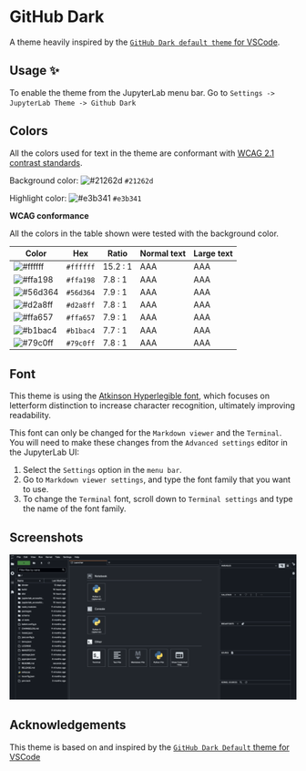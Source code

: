 # GitHub Dark

A theme heavily inspired by the [`GitHub Dark default theme` for VSCode](https://github.com/primer/github-vscode-theme).

## Usage ✨

To enable the theme from the JupyterLab menu bar. Go to `Settings -> JupyterLab Theme -> Github Dark`

## Colors

All the colors used for text in the theme are conformant with [WCAG 2.1 contrast standards](https://www.w3.org/WAI/WCAG21/Understanding/contrast-minimum.html).

Background color: ![#21262d](https://via.placeholder.com/20/#21262d/#21262d.png) `#21262d`

Highlight color: ![#e3b341](https://via.placeholder.com/20/e3b341/e3b341.png) `#e3b341`

**WCAG conformance**

All the colors in the table shown were tested with the background color.

| Color                                                        | Hex       | Ratio    | Normal text | Large text |
| ------------------------------------------------------------ | --------- | -------- | ----------- | ---------- |
| ![#ffffff](https://via.placeholder.com/20/ffffff/ffffff.png) | `#ffffff` | 15.2 : 1 | AAA         | AAA        |
| ![#ffa198](https://via.placeholder.com/20/ffa198/ffa198.png) | `#ffa198` | 7.8 : 1  | AAA         | AAA        |
| ![#56d364](https://via.placeholder.com/20/56d364/56d364.png) | `#56d364` | 7.9 : 1  | AAA         | AAA        |
| ![#d2a8ff](https://via.placeholder.com/20/d2a8ff/d2a8ff.png) | `#d2a8ff` | 7.8 : 1  | AAA         | AAA        |
| ![#ffa657](https://via.placeholder.com/20/ffa657/ffa657.png) | `#ffa657` | 7.9 : 1  | AAA         | AAA        |
| ![#b1bac4](https://via.placeholder.com/20/b1bac4/b1bac4.png) | `#b1bac4` | 7.7 : 1  | AAA         | AAA        |
| ![#79c0ff](https://via.placeholder.com/20/79c0ff/79c0ff.png) | `#79c0ff` | 7.8 : 1  | AAA         | AAA        |

## Font

This theme is using the [Atkinson Hyperlegible font](https://brailleinstitute.org/freefont), which focuses on letterform distinction to increase character recognition, ultimately improving readability.

This font can only be changed for the `Markdown viewer` and the `Terminal`. You will need to make these changes from the `Advanced settings` editor in the JupyterLab UI:

1. Select the `Settings` option in the `menu bar`.
2. Go to `Markdown viewer settings`, and type the font family that you want to use.
3. To change the `Terminal` font, scroll down to `Terminal settings` and type the name of the font family.

## Screenshots

<img alt="JupyterLab GitHub Dark screenshot" src="./images/screenshot.png"/>

## Acknowledgements

This theme is based on and inspired by the [`GitHub Dark Default` theme for VSCode](https://github.com/primer/github-vscode-theme)
